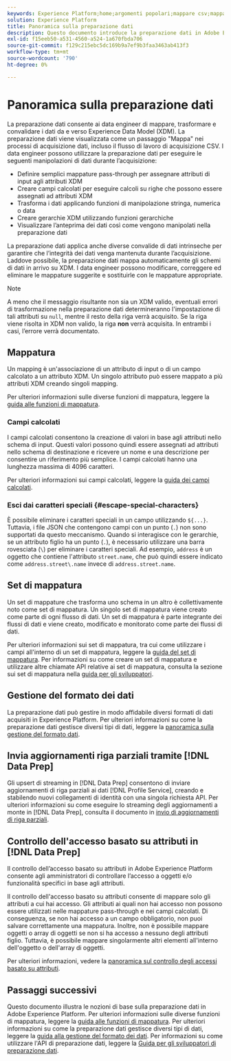 ```yaml
---
keywords: Experience Platform;home;argomenti popolari;mappare csv;mappare file csv;mappare file csv a xdm;mappare csv a xdm;guida interfaccia utente;mapper;mappare;preparazione dati;preparazione dati;preparazione dati;
solution: Experience Platform
title: Panoramica sulla preparazione dati
description: Questo documento introduce la preparazione dati in Adobe Experience Platform.
exl-id: f15eeb50-a531-4560-a524-1a670fbda706
source-git-commit: f129c215ebc5dc169b9a7ef9b3faa3463ab413f3
workflow-type: tm+mt
source-wordcount: '790'
ht-degree: 0%

---
```



# Panoramica sulla preparazione dati

La preparazione dati consente ai data engineer di mappare, trasformare e convalidare i dati da e verso Experience Data Model (XDM). La preparazione dati viene visualizzata come un passaggio &quot;Mappa&quot; nei processi di acquisizione dati, incluso il flusso di lavoro di acquisizione CSV. I data engineer possono utilizzare la preparazione dati per eseguire le seguenti manipolazioni di dati durante l’acquisizione:

- Definire semplici mappature pass-through per assegnare attributi di input agli attributi XDM
- Creare campi calcolati per eseguire calcoli su righe che possono essere assegnati ad attributi XDM
- Trasforma i dati applicando funzioni di manipolazione stringa, numerica o data
- Creare gerarchie XDM utilizzando funzioni gerarchiche
- Visualizzare l’anteprima dei dati così come vengono manipolati nella preparazione dati

La preparazione dati applica anche diverse convalide di dati intrinseche per garantire che l’integrità dei dati venga mantenuta durante l’acquisizione. Laddove possibile, la preparazione dati mappa automaticamente gli schemi di dati in arrivo su XDM. I data engineer possono modificare, correggere ed eliminare le mappature suggerite e sostituirle con le mappature appropriate.

>[!NOTE]
>
>A meno che il messaggio risultante non sia un XDM valido, eventuali errori di trasformazione nella preparazione dati determineranno l&#39;impostazione di tali attributi su `null`, mentre il resto della riga verrà acquisito. Se la riga viene risolta in XDM non valido, la riga **non** verrà acquisita. In entrambi i casi, l’errore verrà documentato.

## Mappatura

Un mapping è un&#39;associazione di un attributo di input o di un campo calcolato a un attributo XDM. Un singolo attributo può essere mappato a più attributi XDM creando singoli mapping.

Per ulteriori informazioni sulle diverse funzioni di mappatura, leggere la [guida alle funzioni di mappatura](./functions.md).

### Campi calcolati

I campi calcolati consentono la creazione di valori in base agli attributi nello schema di input. Questi valori possono quindi essere assegnati ad attributi nello schema di destinazione e ricevere un nome e una descrizione per consentire un riferimento più semplice. I campi calcolati hanno una lunghezza massima di 4096 caratteri.

Per ulteriori informazioni sui campi calcolati, leggere la [guida dei campi calcolati](./functions.md#calculated-fields).

### Esci dai caratteri speciali {#escape-special-characters}

È possibile eliminare i caratteri speciali in un campo utilizzando `${...}`. Tuttavia, i file JSON che contengono campi con un punto (`.`) non sono supportati da questo meccanismo. Quando si interagisce con le gerarchie, se un attributo figlio ha un punto (`.`), è necessario utilizzare una barra rovesciata (`\`) per eliminare i caratteri speciali. Ad esempio, `address` è un oggetto che contiene l&#39;attributo `street.name`, che può quindi essere indicato come `address.street\.name` invece di `address.street.name`.

## Set di mappatura

Un set di mappature che trasforma uno schema in un altro è collettivamente noto come set di mappatura. Un singolo set di mappatura viene creato come parte di ogni flusso di dati. Un set di mappatura è parte integrante dei flussi di dati e viene creato, modificato e monitorato come parte dei flussi di dati.

Per ulteriori informazioni sui set di mappatura, tra cui come utilizzare i campi all&#39;interno di un set di mappatura, leggere la [guida del set di mappatura](./mapping-set.md). Per informazioni su come creare un set di mappatura e utilizzare altre chiamate API relative ai set di mappatura, consulta la sezione sui set di mappatura nella [guida per gli sviluppatori](./api/mapping-set.md).

## Gestione del formato dei dati

La preparazione dati può gestire in modo affidabile diversi formati di dati acquisiti in Experience Platform. Per ulteriori informazioni su come la preparazione dati gestisce diversi tipi di dati, leggere la [panoramica sulla gestione del formato dati](./data-handling.md).

## Invia aggiornamenti riga parziali tramite [!DNL Data Prep]

Gli upsert di streaming in [!DNL Data Prep] consentono di inviare aggiornamenti di riga parziali ai dati [!DNL Profile Service], creando e stabilendo nuovi collegamenti di identità con una singola richiesta API. Per ulteriori informazioni su come eseguire lo streaming degli aggiornamenti a monte in [!DNL Data Prep], consulta il documento in [invio di aggiornamenti di riga parziali](./upserts.md).

## Controllo dell&#39;accesso basato su attributi in [!DNL Data Prep]

Il controllo dell’accesso basato su attributi in Adobe Experience Platform consente agli amministratori di controllare l’accesso a oggetti e/o funzionalità specifici in base agli attributi.

Il controllo dell&#39;accesso basato su attributi consente di mappare solo gli attributi a cui hai accesso. Gli attributi ai quali non hai accesso non possono essere utilizzati nelle mappature pass-through e nei campi calcolati. Di conseguenza, se non hai accesso a un campo obbligatorio, non puoi salvare correttamente una mappatura. Inoltre, non è possibile mappare oggetti o array di oggetti se non si ha accesso a nessuno degli attributi figlio. Tuttavia, è possibile mappare singolarmente altri elementi all&#39;interno dell&#39;oggetto o dell&#39;array di oggetti.

Per ulteriori informazioni, vedere la [panoramica sul controllo degli accessi basato su attributi](../access-control/abac/overview.md).

## Passaggi successivi

Questo documento illustra le nozioni di base sulla preparazione dati in Adobe Experience Platform. Per ulteriori informazioni sulle diverse funzioni di mappatura, leggere la [guida alle funzioni di mappatura](./functions.md). Per ulteriori informazioni su come la preparazione dati gestisce diversi tipi di dati, leggere la [guida alla gestione del formato dei dati](./data-handling.md#dates). Per informazioni su come utilizzare l&#39;API di preparazione dati, leggere la [Guida per gli sviluppatori di preparazione dati](api/overview.md).
